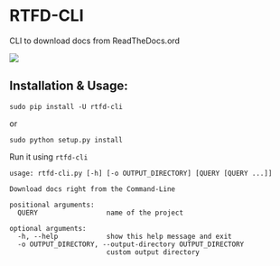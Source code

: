 # RTFD-CLI

CLI to download docs from ReadTheDocs.ord

<img src='http://i.imgur.com/Idyf3kC.png'>

## Installation & Usage:

`sudo pip install -U rtfd-cli`

or

`sudo python setup.py install`

Run it using `rtfd-cli`

```
usage: rtfd-cli.py [-h] [-o OUTPUT_DIRECTORY] [QUERY [QUERY ...]]

Download docs right from the Command-Line

positional arguments:
  QUERY                 name of the project

optional arguments:
  -h, --help            show this help message and exit
  -o OUTPUT_DIRECTORY, --output-directory OUTPUT_DIRECTORY
                        custom output directory
```
